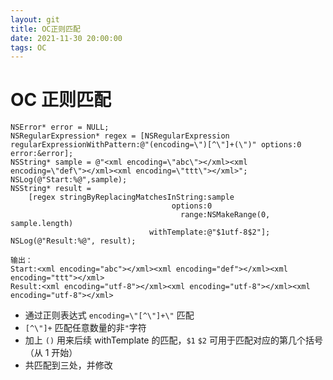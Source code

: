 ```yaml
---
layout: git
title: OC正则匹配
date: 2021-11-30 20:00:00
tags: OC
---
```


# OC 正则匹配


```
NSError* error = NULL;
NSRegularExpression* regex = [NSRegularExpression regularExpressionWithPattern:@"(encoding=\")[^\"]+(\")" options:0 error:&error];
NSString* sample = @"<xml encoding=\"abc\"></xml><xml encoding=\"def\"></xml><xml encoding=\"ttt\"></xml>";
NSLog(@"Start:%@",sample);
NSString* result = 
    [regex stringByReplacingMatchesInString:sample
                                    options:0
                                      range:NSMakeRange(0, sample.length)                 
                               withTemplate:@"$1utf-8$2"];
NSLog(@"Result:%@", result);
```
``` 
输出：
Start:<xml encoding="abc"></xml><xml encoding="def"></xml><xml encoding="ttt"></xml>
Result:<xml encoding="utf-8"></xml><xml encoding="utf-8"></xml><xml encoding="utf-8"></xml>
```

* 通过正则表达式 `encoding=\"[^\"]+\"` 匹配
* `[^\"]+` 匹配任意数量的非`"`字符
* 加上 `()` 用来后续 withTemplate 的匹配，`$1` `$2` 可用于匹配对应的第几个括号（从 1 开始）
* 共匹配到三处，并修改